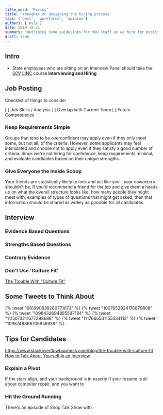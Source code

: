 ```yaml
---
title_word: 'Hiring'
title: 'Thoughts on designing the hiring process'
tags: ['post', 'workforce', 'opinion']
authors: ['Kyle']
date: 2019-12-31
summary: "Outlining some guidelines for VDH staff as we hire for positions"
draft: true
---
```


## Intro

* State employees who are sitting on an Interview Panel should take the <abbr title="State of Vermont">SOV</abbr> <abbr title="Lead. Innovate. Navigate. Connect!">LINC</abbr> course **Interviewing and Hiring**

## Job Posting

Checklist of things to consider

[ ] Job Skills / Analysis
[ ] Overlap with Current Team
[ ] Future Competencies

### Keep Requirements Simple

Groups that tend to be overconfident may apply even if they only meet some, but not all, of the criteria.  However, some applicants may feel intimidated and choose not to apply even if they satisfy a good number of criteria.  Since we're not hiring for confidence, keep requirements minimal, and evaluate candidates based on their unique strengths.  

### Give Everyone the Inside Scoop

Your friends are statistically likely to look and act like you - your coworkers shouldn't be.  If you'd recommend a friend for the job and give them a heads up on what the overall structure looks like, how many people they might meet with, examples of types of questions that might get asked, then that information should be shared as widely as possible for all candidates.

## Interview

### Evidence Based Questions

### Strengths Based Questions

### Contrary Evidence

### Don't Use 'Culture Fit'

[The Trouble With "Culture Fit"](https://www.stackoverflowbusiness.com/blog/the-trouble-with-culture-fit)

## Some Tweets to Think About

{% tweet "981690839280771073" %}  <!-- @sama -->
{% tweet "1007652824178679808" %} <!-- @guyroyse -->
{% tweet "1098432694885597184" %} <!-- @aprilwensel -->
{% tweet "1115073211677298688" %} <!-- @jenistyping -->
{% tweet "1117666531155034113" %} <!-- @toomuchpete -->
{% tweet "1098748868705959936" %} <!-- @daisyowl -->


## Tips for Candidates

https://www.stackoverflowbusiness.com/blog/the-trouble-with-culture-fit
[How to Talk About Yourself in an Interview](https://stackoverflow.blog/2017/04/27/how-to-talk-about-yourself-in-an-interview/)

### Explain a Pivot

If the stars align, and your background is in exactly 
If your resume is all about computer repair, and you want to 



### Hit the Ground Running

There's an episode of Shop Talk Show with 



